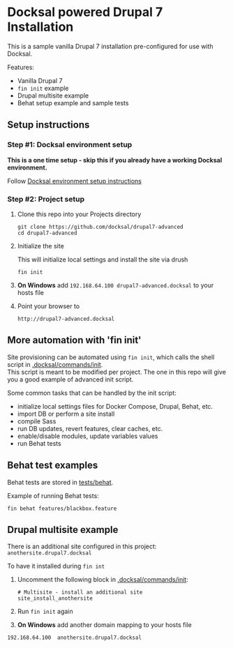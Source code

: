 # Docksal powered Drupal 7 Installation

This is a sample vanilla Drupal 7 installation pre-configured for use with Docksal.  

Features:

- Vanilla Drupal 7
- `fin init` example
- Drupal multisite example
- Behat setup example and sample tests

## Setup instructions

### Step #1: Docksal environment setup

**This is a one time setup - skip this if you already have a working Docksal environment.**  

Follow [Docksal environment setup instructions](https://github.com/docksal/docksal/blob/develop/docs/env-setup.md)
   
### Step #2: Project setup

1. Clone this repo into your Projects directory

    ```
    git clone https://github.com/docksal/drupal7-advanced
    cd drupal7-advanced
    ```

2. Initialize the site

    This will initialize local settings and install the site via drush

    ```
    fin init
    ```

3. **On Windows** add `192.168.64.100 drupal7-advanced.docksal` to your hosts file

4. Point your browser to

    ```
    http://drupal7-advanced.docksal
    ```


## More automation with 'fin init'

Site provisioning can be automated using `fin init`, which calls the shell script in [.docksal/commands/init](.docksal/commands/init).  
This script is meant to be modified per project. The one in this repo will give you a good example of advanced init script.

Some common tasks that can be handled by the init script:

- initialize local settings files for Docker Compose, Drupal, Behat, etc.
- import DB or perform a site install
- compile Sass
- run DB updates, revert features, clear caches, etc.
- enable/disable modules, update variables values
- run Behat tests


## Behat test examples

Behat tests are stored in [tests/behat](tests/behat).  

Example of running Behat tests: 

```
fin behat features/blackbox.feature
```


## Drupal multisite example

There is an additional site configured in this project: `anothersite.drupal7.docksal`

To have it installed during `fin int` 

1. Uncomment the following block in [.docksal/commands/init](.docksal/commands/init):

    ```
    # Multisite - install an additional site
    site_install_anothersite
    ```

2. Run `fin init` again
3. **On Windows** add another domain mapping to your hosts file 

```
192.168.64.100	anothersite.drupal7.docksal
```
